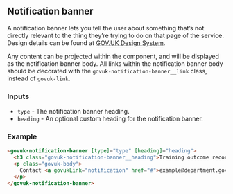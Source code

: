 ## Notification banner

A notification banner lets you tell the user about something that’s not directly relevant to the thing they’re trying to
do on that page of the service. Design details can be found
at [GOV.UK Design System](https://design-system.service.gov.uk/components/notification-banner/).

Any content can be projected within the component, and will be displayed as the notification banner body.
All links within the notification banner body should be decorated with the `govuk-notification-banner__link` class, instead of `govuk-link`.

### Inputs

- `type` - The notification banner heading.
- `heading` - An optional custom heading for the notification banner.

### Example

```html
<govuk-notification-banner [type]="type" [heading]="heading">
  <h3 class="govuk-notification-banner__heading">Training outcome recorded and trainee withdrawn</h3>
  <p class="govuk-body">
    Contact <a govukLink="notification" href="#">example@department.gov.uk</a> if you think there's a problem.
  </p>
</govuk-notification-banner>
```
